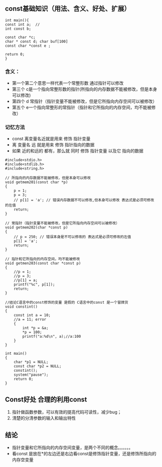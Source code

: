 ## const基础知识（用法、含义、好处、扩展）
```
int main(){
const int a;  //
int const b;

const char *c;
char * const d; char buf[100]
const char *const e ;

return 0;
}
```

### 含义：
- 第一个第二个意思一样代表一个常整形数 通过指针可以修改
- 第三个 c是一个指向常整形数的指针(所指向的内存数据不能被修改，但是本身可以修改)
- 第四个 d 常指针（指针变量不能被修改，但是它所指向内存空间可以被修改）
- 第五个 e一个指向常整形的常指针（指针和它所指向的内存空间，均不能被修改）


### 记忆方法
- const 离变量名近就是用来 修饰 指针变量
- 离 变量名 远 就是用来 修饰 指针指向的数据
- 如果 近的和远的 都有，那么就 同时 修饰 指针变量 以及它 指向的数据



```
#include<stdio.h>
#include<stdlib.h>
#include<string.h>

// 所指向的内存数据不能被修改，但是本身可以修改
void getmem201(const char *p)
{
	p = 1;
	p = 3;
	// p[1] = 'a'; // 错误内存数据不可以修改,但本身可以修改 表达式是必须可修改的左值
	return;
}

// 常指针（指针变量不能被修改，但是它所指向内存空间可以被修改）
void getmem202(char *const p)
{
	// p = 250; // 错误本身是不可以修改的 表达式是必须可修改的左值
	p[1] = 'a';
	return;
}

// 指针和它所指向的内存空间，均不能被修改
void getmen203(const char *const p)
{
	//p = 1;
	//p = 3;
	//p[1] = a;
	printf("%c", p[1]);
	return;
}

//结论C语言中的const修饰的变量 是假的 C语言中的const 是一个冒牌货
void constint()
{
	const int a = 10;
	//a = 11; error
	{
		int *p = &a;
		*p = 100;
		printf("a:%d\n", a);//a:100								
	}
}

int main()
{
	char *p1 = NULL;
	const char *p2 = NULL;
	constint();
	system("pause");
	return 0;
}
```



## Const好处 合理的利用const
1. 指针做函数参数，可以有效的提高代码可读性，减少bug；
1. 清楚的分清参数的输入和输出特性

## 结论
- 指针变量和它所指向的内存空间变量，是两个不同的概念。。。。。。
- 看const 是放在*的左边还是右边看const是修饰指针变量，还是修饰所指向的内存空变量
